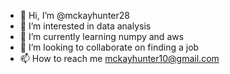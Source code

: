 - 👋 Hi, I’m @mckayhunter28
- 👀 I’m interested in data analysis
- 🌱 I’m currently learning numpy and aws
- 💞️ I’m looking to collaborate on finding a job
- 📫 How to reach me mckayhunter10@gmail.com

<!---
mckayhunter28/mckayhunter28 is a ✨ special ✨ repository because its `README.md` (this file) appears on your GitHub profile.
You can click the Preview link to take a look at your changes.
--->
